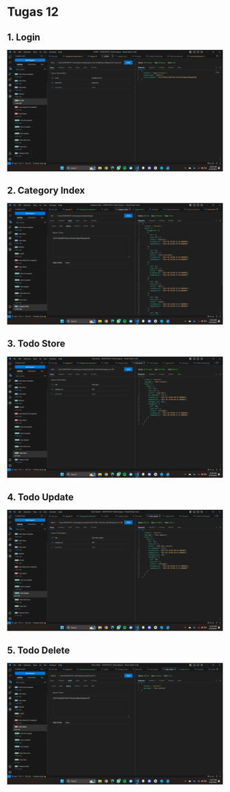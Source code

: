 # Tugas 12

## 1. Login
![Alt text](/screenshot/tugas12/Screenshot%20(443).png)

## 2. Category Index
![Alt text](/screenshot/tugas12/Screenshot%20(444).png)

## 3. Todo Store
![Alt text](/screenshot/tugas12/Screenshot%20(446).png)

## 4. Todo Update
![Alt text](/screenshot/tugas12/Screenshot%20(447).png)

## 5. Todo Delete
![Alt text](/screenshot/tugas12/Screenshot%20(448).png)
